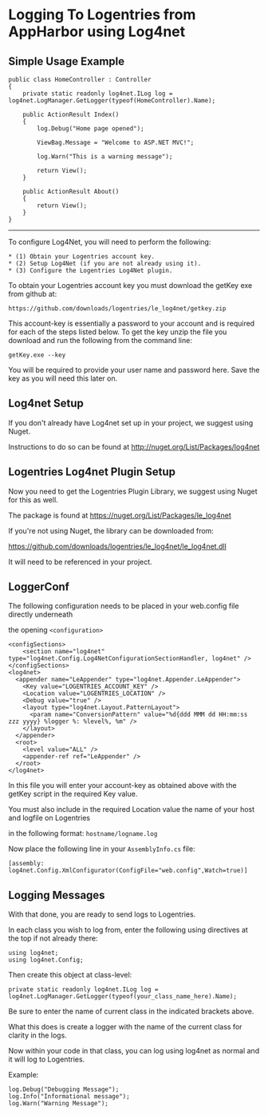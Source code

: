 Logging To Logentries from AppHarbor using Log4net
========================================================

Simple Usage Example
----------------------


    public class HomeController : Controller
    {
        private static readonly log4net.ILog log = log4net.LogManager.GetLogger(typeof(HomeController).Name);
        
        public ActionResult Index()
        {
            log.Debug("Home page opened");
            
            ViewBag.Message = "Welcome to ASP.NET MVC!";
            
            log.Warn("This is a warning message");
            
            return View();
        }

        public ActionResult About()
        {
            return View();
        }
    }
    
------------------------

To configure Log4Net, you will need to perform the following:

    * (1) Obtain your Logentries account key.
    * (2) Setup Log4Net (if you are not already using it).
    * (3) Configure the Logentries Log4Net plugin.

To obtain your Logentries account key you must download the getKey exe from github at:

    https://github.com/downloads/logentries/le_log4net/getkey.zip
    
This account-key is essentially a password to your account and is required for each of the steps listed below. To get the key unzip the file you download and run the following from the command line:

    getKey.exe --key

You will be required to provide your user name and password here. Save the key as you will need this later on. 

Log4net Setup
------------------

If you don't already have Log4net set up in your project, we suggest using Nuget.

Instructions to do so can be found at   http://nuget.org/List/Packages/log4net

Logentries Log4net Plugin Setup
--------------------------------

Now you need to get the Logentries Plugin Library, we suggest using Nuget for this as well.

The package is found at https://nuget.org/List/Packages/le_log4net

If you're not using Nuget, the library can be downloaded from:

https://github.com/downloads/logentries/le_log4net/le_log4net.dll

It will need to be referenced in your project.

LoggerConf
------------------

The following configuration needs to be placed in your web.config file directly underneath

the opening  `<configuration>`
 
    <configSections>
        <section name="log4net" type="log4net.Config.Log4NetConfigurationSectionHandler, log4net" />
    </configSections>
    <log4net>
      <appender name="LeAppender" type="log4net.Appender.LeAppender">
        <Key value="LOGENTRIES_ACCOUNT_KEY" />
        <Location value="LOGENTRIES_LOCATION" />
        <Debug value="true" />
        <layout type="log4net.Layout.PatternLayout">
          <param name="ConversionPattern" value="%d{ddd MMM dd HH:mm:ss zzz yyyy} %logger %: %level%, %m" />
        </layout>
      </appender>
      <root>
        <level value="ALL" />
        <appender-ref ref="LeAppender" />
      </root>
    </log4net>

In this file you will enter your account-key as obtained above with the getKey script in the required
Key value.

You must also include in the required Location value the name of your host and logfile on Logentries

in the following format:        `hostname/logname.log`

Now place the following line in your `AssemblyInfo.cs` file:

    [assembly: log4net.Config.XmlConfigurator(ConfigFile="web.config",Watch=true)]


Logging Messages
----------------

With that done, you are ready to send logs to Logentries.

In each class you wish to log from, enter the following using directives at the top if not already there:

    using log4net;
    using log4net.Config;

Then create this object at class-level:

    private static readonly log4net.ILog log = log4net.LogManager.GetLogger(typeof(your_class_name_here).Name);

Be sure to enter the name of current class in the indicated brackets above.

What this does is create a logger with the name of the current class for
clarity in the logs.

Now within your code in that class, you can log using log4net as normal and it
will log to Logentries.

Example:

    log.Debug("Debugging Message");
    log.Info("Informational message");
    log.Warn("Warning Message");

